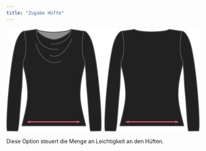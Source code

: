 ```yaml
---
title: "Zugabe Hüfte"
---
```


![Die Hüfte Leichtigkeit auf Diana](./hipsease.svg)

Diese Option steuert die Menge an Leichtigkeit an den Hüften.




